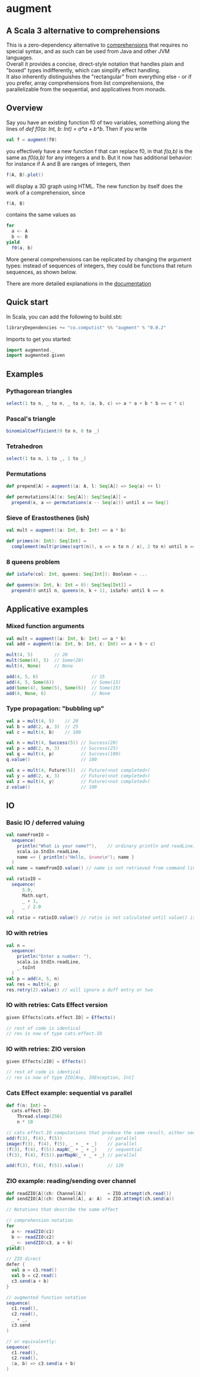# augment

## A Scala 3 alternative to comprehensions




This is a zero-dependency alternative to [comprehensions](https://en.wikipedia.org/wiki/List_comprehension) that requires no special syntax, and as such can be used from Java and other JVM languages.\
Overall it provides a concise, direct-style notation that handles plain and "boxed" types indifferently, which can simplify effect handling.\
It also inherently distinguishes the "rectangular" from everything else - or if you prefer, array comprehensions from list comprehensions, the parallelizable from the sequential, and applicatives from monads.

## Overview

Say you have an existing function f0 of two variables, something along the lines of *def f0(a: Int, b: Int) = a\*a + b\*b*. Then if you write
```scala
val f = augment(f0)
```
	
you effectively have a new function f that can replace f0, in that *f(a,b)* is the same as *f0(a,b)* for any integers a and b.  But it now has additional behavior: for instance if A and B are ranges of integers, then
```scala
f(A, B).plot()
```

will display a 3D graph using HTML.  The new function by itself does the work of a comprehension, since
```scala
f(A, B)
```
contains the same values as
```scala
for
  a <- A
  b <- B
yield
  f0(a, b)
```

More general comprehensions can be replicated by changing the argument types: instead of sequences of integers, they could be functions that return sequences, as shown below.

There are more detailed explanations in the [documentation](http://computist.co/augment.html)

## Quick start

In Scala, you can add the following to build.sbt:
```scala
libraryDependencies += "co.computist" %% "augment" % "0.0.2"
```

Imports to get you started:
```scala
import augmented._
import augmented.given
```

## Examples

### Pythagorean triangles

```scala
select(1 to n, _ to n, _ to n, (a, b, c) => a * a + b * b == c * c)
```

### Pascal's triangle

```scala
binomialCoefficient(0 to n, 0 to _)
```

### Tetrahedron

```scala
select(1 to n, 1 to _, 1 to _)
```


### Permutations

```scala
def prepend[A] = augment((a: A, l: Seq[A]) => Seq(a) ++ l)

def permutations[A](x: Seq[A]): Seq[Seq[A]] =
  prepend(x, a => permutations(x -- Seq(a))) until x == Seq()
```


### Sieve of Erastosthenes (ish)

```scala
val mult = augment((a: Int, b: Int) => a * b)

def primes(n: Int): Seq[Int] =
  complement(mult(primes(sqrt(n)), x => x to n / x), 2 to n) until n == 1
```

### 8 queens problem

```scala
def isSafe(col: Int, queens: Seq[Int]): Boolean = ...

def queens(n: Int, k: Int = 0): Seq[Seq[Int]] =
  prepend(0 until n, queens(n, k + 1), isSafe) until k == n
```

## Applicative examples

### Mixed function arguments
```scala
val mult = augment((a: Int, b: Int) => a * b)
val add = augment((a: Int, b: Int, c: Int) => a + b + c)

mult(4, 5)        // 20
mult(Some(4), 5)  // Some(20)
mult(4, None)     // None

add(4, 5, 6)                    // 15
add(4, 5, Some(6))              // Some(15)
add(Some(4), Some(5), Some(6))  // Some(15)
add(4, None, 6)                 // None
```

### Type propagation: "bubbling up"
```scala
val a = mult(4, 5)    // 20
val b = add(2, a, 3)  // 25
val c = mult(4, b)    // 100

val n = mult(4, Success(5)) // Success(20)
val p = add(2, n, 3)        // Success(25)
val q = mult(4, p)          // Success(100)
q.value()                   // 100

val x = mult(4, Future(5))  // Future(<not completed>)
val y = add(2, x, 3)        // Future(<not completed>)
val z = mult(4, y)          // Future(<not completed>)
z.value()                   // 100
```

## IO

### Basic IO / deferred valuing
```scala
val nameFromIO =
  sequence(
    println("What is your name?"),    // ordinary println and readLine, not "lifted" versions
    scala.io.StdIn.readLine,
    name => { println(s"Hello, $name\n"); name }
  )
val name = nameFromIO.value() // name is not retrieved from command line until value() is called

val ratioIO =
  sequence(
      5.0,
      Math.sqrt,
      _ + 1,
      _ / 2.0
  )
val ratio = ratioIO.value() // ratio is not calculated until value() is called 
```

### IO with retries
```scala
val n = 
  sequence(
    println("Enter a number: "),
    scala.io.StdIn.readLine,
    _.toInt
  )
val p = add(4, 5, n)
val res = mult(4, p)
res.retry(2).value() // will ignore a duff entry or two
```

### IO with retries: Cats Effect version
```scala
given Effects[cats.effect.IO] = Effects()

// rest of code is identical
// res is now of type cats.effect.IO
```

### IO with retries: ZIO version
```scala
given Effects[zIO] = Effects()

// rest of code is identical
// res is now of type ZIO[Any, IOException, Int]
```

### Cats Effect example: sequential vs parallel
```scala
def f(n: Int) =
  cats.effect.IO:
    Thread.sleep(250)
    n * 10

// cats.effect.IO computations that produce the same result, either sequentially or in parallel
add(f(3), f(4), f(5))                 // parallel
image(f(3), f(4), f(5), _ + _ + _)    // parallel
(f(3), f(4), f(5)).mapN(_ + _ + _)    // sequential
(f(3), f(4), f(5)).parMapN(_ + _ + _) // parallel

add(f(3), f(4), f(5)).value()         // 120
```

### ZIO example: reading/sending over channel
```scala
def readZIO[A](ch: Channel[A])        = ZIO.attempt(ch.read())
def sendZIO[A](ch: Channel[A], a: A)  = ZIO.attempt(ch.send(a))

// Notations that describe the same effect

// comprehension notation
for
  a <- readZIO(c1)
  b <- readZIO(c2)
  _ <- sendZIO(c3, a + b)
yield()

// ZIO direct
defer {
  val a = c1.read()
  val b = c2.read()
  c3.send(a + b)
}

// augmented function notation
sequence(
  c1.read(),
  c2.read(),
  _ + _,
  c3.send
)

// or equivalently:
sequence(
  c1.read(),
  c2.read(),
  (a, b) => c3.send(a + b)
)
```




